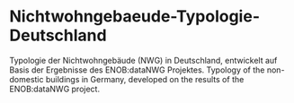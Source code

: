 # Nichtwohngebaeude-Typologie-Deutschland
Typologie der Nichtwohngebäude (NWG) in Deutschland, entwickelt auf Basis der Ergebnisse des ENOB:dataNWG Projektes. Typology of the non-domestic buildings in Germany, developed on the results of the ENOB:dataNWG project.
